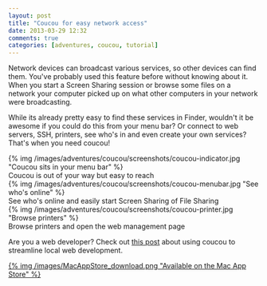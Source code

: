 ```yaml
---
layout: post
title: "Coucou for easy network access"
date: 2013-03-29 12:32
comments: true
categories: [adventures, coucou, tutorial]
---
```


Network devices can broadcast various services, so other devices can find them. You've probably used this feature before without knowing about it. When you start a Screen Sharing session or browse some files on a network your computer picked up on what other computers in your network were broadcasting.

While its already pretty easy to find these services in Finder, wouldn't it be awesome if you could do this from your menu bar? Or connect to web servers, SSH, printers, see who's in and even create your own services? That's when you need coucou!

<div class="thumbnail">
{% img /images/adventures/coucou/screenshots/coucou-indicator.jpg "Coucou sits in your menu bar" %}
<div class="caption">
Coucou is out of your way but easy to reach
</div>
</div>

<!-- more -->

<div class="thumbnail">
{% img /images/adventures/coucou/screenshots/coucou-menubar.jpg "See who's online" %}
<div class="caption">
See who's online and easily start Screen Sharing of File Sharing
</div>

</div>
<div class="thumbnail">
{% img /images/adventures/coucou/screenshots/coucou-printer.jpg "Browse printers" %}
<div class="caption">
Browse printers and open the web management page
</div>
</div>

Are you a web developer? Check out [this post](/blog/2013/03/29/coucou-for-web-developers) about using coucou to streamline local web development.

<a href="https://itunes.apple.com/app/coucou/id620436774">{% img /images/MacAppStore_download.png "Available on the Mac App Store" %}</a>
